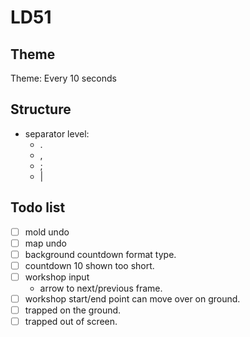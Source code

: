 ﻿# LD51

## Theme

Theme: Every 10 seconds

## Structure

- separator level:
    - .
    - ,
    - ;
    - |

## Todo list

-[ ] mold undo
-[ ] map undo
-[ ] background countdown format type.
-[ ] countdown 10 shown too short.
-[ ] workshop input
    - arrow to next/previous frame.
-[ ] workshop start/end point can move over on ground.
-[ ] trapped on the ground.
-[ ] trapped out of screen.